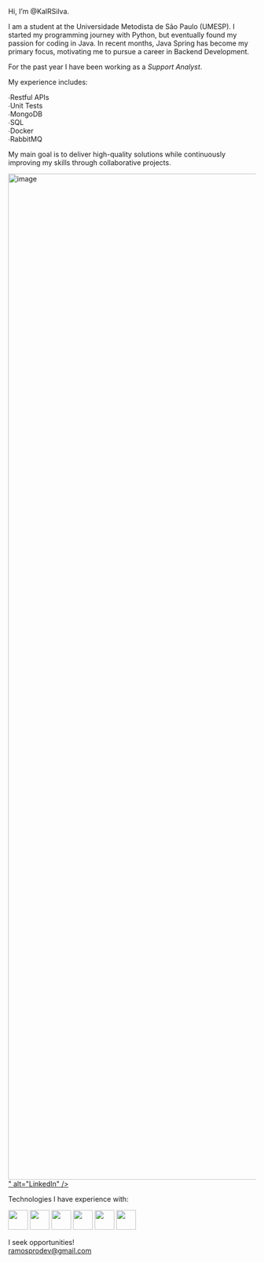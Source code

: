 Hi, I’m @KalRSilva.

I am a student at the Universidade Metodista de São Paulo (UMESP).
I started my programming journey with Python, but eventually found my passion for coding in Java.
In recent months, Java Spring has become my primary focus, motivating me to pursue a career in Backend Development.

For the past year I have been working as a *Support Analyst*.

My experience includes:

∙Restful APIs  
∙Unit Tests  
∙MongoDB  
∙SQL  
∙Docker  
∙RabbitMQ  

My main goal is to deliver high-quality solutions while continuously improving my skills through collaborative projects.

<p align="left">
  <a href="https://www.linkedin.com/in/your-linkedin-username/" target="_blank">
    <img 
      src="<img width="2048" height="2048" alt="image" src="https://github.com/user-attachments/assets/f200c8f6-e13c-4148-bb82-be0f300e856f" />
" 
      alt="LinkedIn"
    />
  </a>
</p>







Technologies I have experience with:

<img src="https://conteige.cloud/wp-content/uploads/2021/07/java.png" width="40" height="40"> <img src="https://user-images.githubusercontent.com/2575745/67964810-4d9a2980-fbd7-11e9-8cf7-661ded187ee6.png" width="40" height="40"> <img src="https://img.icons8.com/?size=512&id=90519&format=png" width="40" height="40"> <img src="https://cdn.iconscout.com/icon/free/png-256/free-amazon-aws-icon-svg-download-png-2944772.png?f=webp" width="40" height="40"> <img src="https://images.icon-icons.com/2415/PNG/512/mongodb_original_wordmark_logo_icon_146425.png" width="40" height="40"> <img src="https://images.icon-icons.com/2415/PNG/512/postgresql_plain_wordmark_logo_icon_146390.png" width="40" height="40">

I seek opportunities!     
ramosprodev@gmail.com
